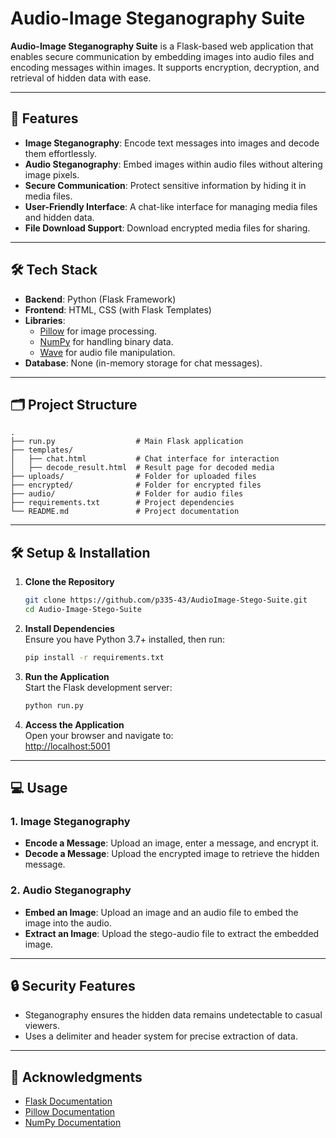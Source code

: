 
# Audio-Image Steganography Suite

**Audio-Image Steganography Suite** is a Flask-based web application that enables secure communication by embedding images into audio files and encoding messages within images. It supports encryption, decryption, and retrieval of hidden data with ease.

---

## 🚀 Features

- **Image Steganography**: Encode text messages into images and decode them effortlessly.
- **Audio Steganography**: Embed images within audio files without altering image pixels.
- **Secure Communication**: Protect sensitive information by hiding it in media files.
- **User-Friendly Interface**: A chat-like interface for managing media files and hidden data.
- **File Download Support**: Download encrypted media files for sharing.

---

## 🛠️ Tech Stack

- **Backend**: Python (Flask Framework)
- **Frontend**: HTML, CSS (with Flask Templates)
- **Libraries**:
  - [Pillow](https://python-pillow.org/) for image processing.
  - [NumPy](https://numpy.org/) for handling binary data.
  - [Wave](https://docs.python.org/3/library/wave.html) for audio file manipulation.
- **Database**: None (in-memory storage for chat messages).

---

## 🗂️ Project Structure
```
.
├── run.py                  # Main Flask application
├── templates/
│   ├── chat.html           # Chat interface for interaction
│   ├── decode_result.html  # Result page for decoded media
├── uploads/                # Folder for uploaded files
├── encrypted/              # Folder for encrypted files
├── audio/                  # Folder for audio files
├── requirements.txt        # Project dependencies
└── README.md               # Project documentation
```
---

## 🛠️ Setup & Installation

1. **Clone the Repository**  
   ```bash
   git clone https://github.com/p335-43/AudioImage-Stego-Suite.git
   cd Audio-Image-Stego-Suite
   ```

2. **Install Dependencies**  
   Ensure you have Python 3.7+ installed, then run:
   ```bash
   pip install -r requirements.txt
   ```

3. **Run the Application**  
   Start the Flask development server:
   ```bash
   python run.py
   ```

4. **Access the Application**  
   Open your browser and navigate to:  
   [http://localhost:5001](http://localhost:5001)

---

## 💻 Usage

### 1. Image Steganography
- **Encode a Message**: Upload an image, enter a message, and encrypt it.
- **Decode a Message**: Upload the encrypted image to retrieve the hidden message.

### 2. Audio Steganography
- **Embed an Image**: Upload an image and an audio file to embed the image into the audio.
- **Extract an Image**: Upload the stego-audio file to extract the embedded image.

---


## 🔒 Security Features

- Steganography ensures the hidden data remains undetectable to casual viewers.
- Uses a delimiter and header system for precise extraction of data.

---


## 🌟 Acknowledgments

- [Flask Documentation](https://flask.palletsprojects.com/)
- [Pillow Documentation](https://pillow.readthedocs.io/)
- [NumPy Documentation](https://numpy.org/doc/)
